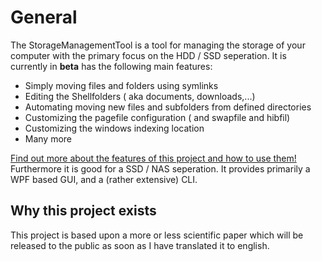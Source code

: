 # General
The StorageManagementTool is a tool for managing the storage of your computer with the primary focus on the HDD / SSD seperation. It is currently in **beta** has the following main features:
* Simply moving files and folders using symlinks
* Editing the Shellfolders ( aka documents, downloads,...)
* Automating moving new files and subfolders from defined directories
* Customizing the pagefile configuration ( and swapfile and hibfil)
* Customizing the windows indexing location
* Many more

[Find out more about the features of this project and how to use them!](./usage.html)
Furthermore it is good for a SSD / NAS seperation. 
It provides primarily a WPF based GUI, and a (rather extensive) CLI.
## Why this project exists
This project is based upon a more or less scientific paper which will be released to the public as soon as I have translated it to english.
